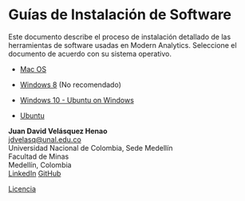 # Guías de Instalación de Software

Este documento describe el proceso de instalación detallado de las herramientas
de software usadas en Modern Analytics. Seleccione el documento de acuerdo con
su sistema operativo.


* [Mac OS](macOS.md)


* [Windows 8](win8.md) (No recomendado)


* [Windows 10 - Ubuntu on Windows](win10.md)


* [Ubuntu](ubuntu.md)


**Juan David Velásquez Henao**    
jdvelasq@unal.edu.co  
Universidad Nacional de Colombia, Sede Medellín  
Facultad de Minas  
Medellín, Colombia  
[LinkedIn](https://co.linkedin.com/in/juan-david-velásquez-henao-94078979) [GitHub](https://github.com/jdvelasq)


[Licencia](https://github.com/jdvelasq/guias-de-instalacion/blob/master/LICENSE)
